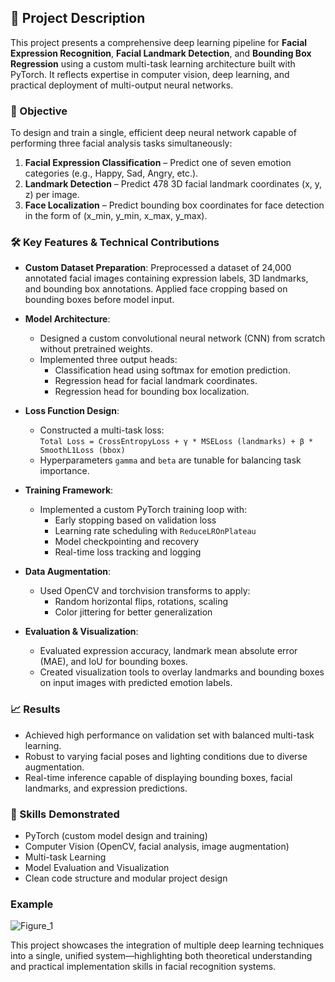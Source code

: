 ## 📄 Project Description

This project presents a comprehensive deep learning pipeline for **Facial Expression Recognition**, **Facial Landmark Detection**, and **Bounding Box Regression** using a custom multi-task learning architecture built with PyTorch. It reflects expertise in computer vision, deep learning, and practical deployment of multi-output neural networks.

### 🧠 Objective

To design and train a single, efficient deep neural network capable of performing three facial analysis tasks simultaneously:
1. **Facial Expression Classification** – Predict one of seven emotion categories (e.g., Happy, Sad, Angry, etc.).
2. **Landmark Detection** – Predict 478 3D facial landmark coordinates (x, y, z) per image.
3. **Face Localization** – Predict bounding box coordinates for face detection in the form of (x_min, y_min, x_max, y_max).

### 🛠️ Key Features & Technical Contributions

- **Custom Dataset Preparation**: Preprocessed a dataset of 24,000 annotated facial images containing expression labels, 3D landmarks, and bounding box annotations. Applied face cropping based on bounding boxes before model input.
  
- **Model Architecture**:
  - Designed a custom convolutional neural network (CNN) from scratch without pretrained weights.
  - Implemented three output heads:
    - Classification head using softmax for emotion prediction.
    - Regression head for facial landmark coordinates.
    - Regression head for bounding box localization.
  
- **Loss Function Design**:
  - Constructed a multi-task loss:  
    `Total Loss = CrossEntropyLoss + γ * MSELoss (landmarks) + β * SmoothL1Loss (bbox)`
  - Hyperparameters `gamma` and `beta` are tunable for balancing task importance.

- **Training Framework**:
  - Implemented a custom PyTorch training loop with:
    - Early stopping based on validation loss
    - Learning rate scheduling with `ReduceLROnPlateau`
    - Model checkpointing and recovery
    - Real-time loss tracking and logging

- **Data Augmentation**:
  - Used OpenCV and torchvision transforms to apply:
    - Random horizontal flips, rotations, scaling
    - Color jittering for better generalization

- **Evaluation & Visualization**:
  - Evaluated expression accuracy, landmark mean absolute error (MAE), and IoU for bounding boxes.
  - Created visualization tools to overlay landmarks and bounding boxes on input images with predicted emotion labels.

### 📈 Results

- Achieved high performance on validation set with balanced multi-task learning.
- Robust to varying facial poses and lighting conditions due to diverse augmentation.
- Real-time inference capable of displaying bounding boxes, facial landmarks, and expression predictions.

### 🧪 Skills Demonstrated

- PyTorch (custom model design and training)
- Computer Vision (OpenCV, facial analysis, image augmentation)
- Multi-task Learning
- Model Evaluation and Visualization
- Clean code structure and modular project design

### Example
![Figure_1](https://github.com/user-attachments/assets/5c8b0f98-102c-480e-957d-17771ac580d2)

This project showcases the integration of multiple deep learning techniques into a single, unified system—highlighting both theoretical understanding and practical implementation skills in facial recognition systems.

